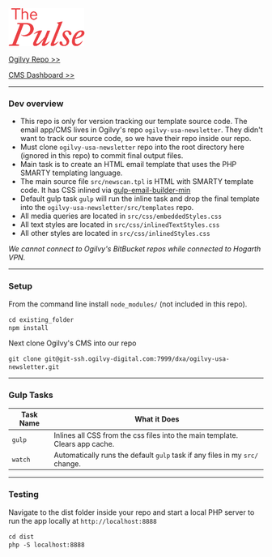 <img src="src/images/header_title_red_2x.png" alt="Ogilvy Pulse Newsletter CMS" width="150" style="width: 150px;" />

[Ogilvy Repo >>](https://git.ogilvy-digital.com/projects/DXA/repos/ogilvy-usa-newsletter/)

[CMS Dashboard >>](https://app.smartsheet.com/dashboards/v4wGWrMXVrh622FmcCfGg898PCHVJWFC9vHHGhv1)
<!-- [JIRA >>](https://hogarthdigital.atlassian.net/browse/CTUS-###) -->

---

### Dev overview

- This repo is only for version tracking our template source code. The email app/CMS lives in Ogilvy's repo `ogilvy-usa-newsletter`. They didn't want to track our source code, so we have their repo inside our repo.
- Must clone `ogilvy-usa-newsletter` repo into the root directory here (ignored in this repo) to commit final output files.
- Main task is to create an HTML email template that uses the PHP SMARTY templating language. 
- The main source file `src/newscan.tpl` is HTML with SMARTY template code. It has CSS inlined via [gulp-email-builder-min](https://www.npmjs.com/package/gulp-email-builder-min)
- Default gulp task `gulp` will run the inline task and drop the final template into the `ogilvy-usa-newsletter/src/templates` repo.
- All media queries are located in `src/css/embeddedStyles.css`
- All text styles are located in `src/css/inlinedTextStyles.css`
- All other styles are located in `src/css/inlinedStyles.css`

*We cannot connect to Ogilvy's BitBucket repos while connected to Hogarth VPN.*

---
### Setup
From the command line install `node_modules/` (not included in this repo).
``` cli
cd existing_folder
npm install
```
Next clone Ogilvy's CMS into our repo
``` cli
git clone git@git-ssh.ogilvy-digital.com:7999/dxa/ogilvy-usa-newsletter.git
```
---
### Gulp Tasks

Task Name    | What it Does
-------------|-----------
`gulp` | Inlines all CSS from the css files into the main template. Clears app cache.
`watch` | Automatically runs the default `gulp` task if any files in my `src/` change.
---
### Testing
Navigate to the dist folder inside your repo and start a local PHP server to run the app locally at `http://localhost:8888`
``` cli
cd dist
php -S localhost:8888
```
